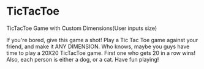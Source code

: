 # TicTacToe
TicTacToe Game with Custom Dimensions(User inputs size)

If you're bored, give this game a shot! Play a Tic Tac Toe game against your friend, and make it ANY DIMENSION. 
Who knows, maybe you guys have time to play a 20X20 TicTacToe game. First one who gets 20 in a row wins!
Also, each person is either a dog, or a cat. Have fun playing!
